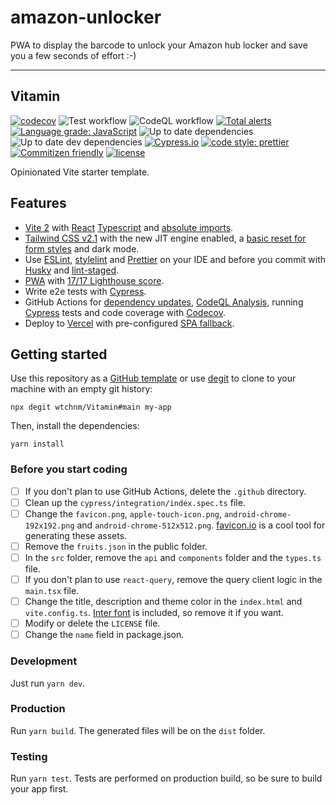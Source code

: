 # amazon-unlocker

PWA to display the barcode to unlock your Amazon hub locker and save you a few seconds of effort :-)

---

## Vitamin

[![codecov](https://codecov.io/gh/wtchnm/Vitamin/branch/main/graph/badge.svg?token=H9BBAKGYI0)](https://codecov.io/gh/wtchnm/Vitamin) ![Test workflow](https://github.com/wtchnm/Vitamin/actions/workflows/test.yml/badge.svg) ![CodeQL workflow](https://github.com/wtchnm/Vitamin/actions/workflows/codeql-analysis.yml/badge.svg) [![Total alerts](https://img.shields.io/lgtm/alerts/g/wtchnm/Vitamin.svg?logo=lgtm&logoWidth=18)](https://lgtm.com/projects/g/wtchnm/Vitamin/alerts/) [![Language grade: JavaScript](https://img.shields.io/lgtm/grade/javascript/g/wtchnm/Vitamin.svg?logo=lgtm&logoWidth=18)](https://lgtm.com/projects/g/wtchnm/Vitamin/context:javascript) ![Up to date dependencies](https://status.david-dm.org/gh/wtchnm/Vitamin.svg) ![Up to date dev dependencies](https://status.david-dm.org/gh/wtchnm/Vitamin.svg?type=dev) [![Cypress.io](https://img.shields.io/badge/tested%20with-Cypress-04C38E.svg)](https://www.cypress.io/) [![code style: prettier](https://img.shields.io/badge/code_style-prettier-ff69b4.svg)](https://github.com/prettier/prettier) [![Commitizen friendly](https://img.shields.io/badge/commitizen-friendly-brightgreen.svg)](http://commitizen.github.io/cz-cli/) [![license](https://img.shields.io/badge/license-MIT-green.svg)](https://github.com/wtchnm/Vitamin/blob/main/LICENSE)

Opinionated Vite starter template.

## Features

- [Vite 2](https://vitejs.dev) with [React](https://reactjs.org) [Typescript](https://www.typescriptlang.org) and [absolute imports](https://github.com/aleclarson/vite-tsconfig-paths).
- [Tailwind CSS v2.1](https://tailwindcss.com) with the new JIT engine enabled, a [basic reset for form styles](https://github.com/tailwindlabs/tailwindcss-forms) and dark mode.
- Use [ESLint](https://eslint.org), [stylelint](https://stylelint.io) and [Prettier](https://prettier.io) on your IDE and before you commit with [Husky](https://github.com/typicode/husky) and [lint-staged](https://github.com/okonet/lint-staged).
- [PWA](https://github.com/antfu/vite-plugin-pwa) with [17/17 Lighthouse score](https://web.dev/pwa-checklist/).
- Write e2e tests with [Cypress](https://www.cypress.io).
- GitHub Actions for [dependency updates](https://dependabot.com), [CodeQL Analysis](https://securitylab.github.com/tools/codeql), running [Cypress](https://www.cypress.io) tests and code coverage with [Codecov](https://about.codecov.io/).
- Deploy to [Vercel](vercel.com) with pre-configured [SPA fallback](https://vercel.com/docs/configuration#routes/advanced/spa-fallback).

## Getting started

Use this repository as a [GitHub template](https://github.com/wtchnm/Vitamin/generate) or use [degit](https://github.com/Rich-Harris/degit) to clone to your machine with an empty git history:

```
npx degit wtchnm/Vitamin#main my-app
```

Then, install the dependencies:

```
yarn install
```

### Before you start coding

- [ ] If you don't plan to use GitHub Actions, delete the `.github` directory.
- [ ] Clean up the `cypress/integration/index.spec.ts` file.
- [ ] Change the `favicon.png`, `apple-touch-icon.png`, `android-chrome-192x192.png` and `android-chrome-512x512.png`. [favicon.io](https://favicon.io) is a cool tool for generating these assets.
- [ ] Remove the `fruits.json` in the public folder.
- [ ] In the `src` folder, remove the `api` and `components` folder and the `types.ts` file.
- [ ] If you don't plan to use `react-query`, remove the query client logic in the `main.tsx` file.
- [ ] Change the title, description and theme color in the `index.html` and `vite.config.ts`. [Inter font](https://rsms.me/inter/) is included, so remove it if you want.
- [ ] Modify or delete the `LICENSE` file.
- [ ] Change the `name` field in package.json.

### Development

Just run `yarn dev`.

### Production

Run `yarn build`. The generated files will be on the `dist` folder.

### Testing

Run `yarn test`. Tests are performed on production build, so be sure to build your app first.
